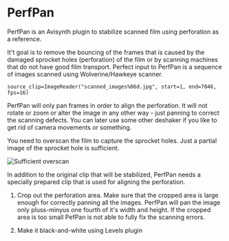 # PerfPan
PerfPan is an Avisynth plugin to stabilize scanned film using perforation as a reference.

It't goal is to remove the bouncing of the frames that is caused by the damaged sprocket holes 
(perforation) of the film or by scanning machines that do not have good film transport. Perfect
input to PerfPan is a sequence of images scanned using Wolverine/Hawkeye scanner. 

```
source_clip=ImageReader("scanned_images%06d.jpg", start=1, end=7046, fps=16)
```

PerfPan will only pan frames in order to align the perforation. It will not rotate or zoom or alter the image in any other way - just 
panning to correct the scanning defects. You can later use some other deshaker if you like to get rid of camera movements or something. 

You need to overscan the film to capture the sprocket holes. Just a partial image of the sprocket hole is sufficient.

![Sufficient overscan](https://github.com/arnean/PerfPan/images/overscan.jpg)

In addition to the original clip that will be stabilized, PerfPan needs a specially prepared clip that is used 
for aligning the perforation. 

1. Crop out the perforation area. Make sure that the cropped area is large enough for 
correctly panning all the images. PerfPan will pan the image only pluss-minyus one fourth of it's width and height. 
If the cropped area is too small PefPan is not able to fully fix the scanning errors. 

2. Make it black-and-white using Levels plugin 
